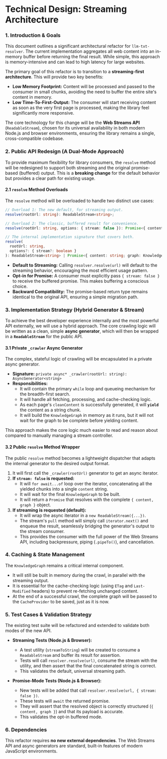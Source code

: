 # Technical Design: Streaming Architecture

### 1. Introduction & Goals

This document outlines a significant architectural refactor for `llm-txt-resolver`. The current implementation aggregates all web content into an in-memory buffer before returning the final result. While simple, this approach is memory-intensive and can lead to high latency for large websites.

The primary goal of this refactor is to transition to a **streaming-first architecture**. This will provide two key benefits:

*   **Low Memory Footprint:** Content will be processed and passed to the consumer in small chunks, avoiding the need to buffer the entire site's content in memory.
*   **Low Time-To-First-Output:** The consumer will start receiving content as soon as the very first page is processed, making the library feel significantly more responsive.

The core technology for this change will be the **Web Streams API** (`ReadableStream`), chosen for its universal availability in both modern Node.js and browser environments, ensuring the library remains a single, cross-compatible codebase.

### 2. Public API Redesign (A Dual-Mode Approach)

To provide maximum flexibility for library consumers, the `resolve` method will be redesigned to support both streaming and the original promise-based (buffered) output. This is a **breaking change** for the default behavior but provides a clear path for existing usage.

#### 2.1 `resolve` Method Overloads

The `resolve` method will be overloaded to handle two distinct use cases:

```typescript
// Overload 1: The new default, for streaming output.
resolve(rootUrl: string): ReadableStream<string>;

// Overload 2: The classic, buffered result for convenience.
resolve(rootUrl: string, options: { stream: false }): Promise<{ content: string; graph: KnowledgeGraph }>;

// The internal implementation signature that covers both.
resolve(
  rootUrl: string,
  options?: { stream?: boolean }
): ReadableStream<string> | Promise<{ content: string; graph: KnowledgeGraph }>;
```

*   **Default to Streaming:** Calling `resolver.resolve(url)` will default to the streaming behavior, encouraging the most efficient usage pattern.
*   **Opt-in for Promise:** A consumer must explicitly pass `{ stream: false }` to receive the buffered promise. This makes buffering a conscious choice.
*   **Backward Compatibility:** The promise-based return type remains identical to the original API, ensuring a simple migration path.

### 3. Implementation Strategy (Hybrid Generator & Stream)

To achieve the best developer experience internally and the most powerful API externally, we will use a hybrid approach. The core crawling logic will be written as a clean, simple **async generator**, which will then be wrapped in a **`ReadableStream`** for the public API.

#### 3.1 Private `_crawler` Async Generator

The complex, stateful logic of crawling will be encapsulated in a private async generator.

*   **Signature:** `private async* _crawler(rootUrl: string): AsyncGenerator<string>`
*   **Responsibilities:**
    *   It will contain the primary `while` loop and queueing mechanism for the breadth-first search.
    *   It will handle all fetching, processing, and cache-checking logic.
    *   As each page's `cleanContent` is successfully generated, it will **`yield`** the content as a string chunk.
    *   It will build the `KnowledgeGraph` in memory as it runs, but it will not wait for the graph to be complete before yielding content.

This approach makes the core logic much easier to read and reason about compared to manually managing a stream controller.

#### 3.2 Public `resolve` Method Wrapper

The public `resolve` method becomes a lightweight dispatcher that adapts the internal generator to the desired output format.

1.  It will first call the `_crawler(rootUrl)` generator to get an async iterator.
2.  **If `stream: false` is requested:**
    *   It will `for await...of` loop over the iterator, concatenating all the yielded chunks into a single `content` string.
    *   It will wait for the final `KnowledgeGraph` to be built.
    *   It will return a `Promise` that resolves with the complete `{ content, graph }` object.
3.  **If streaming is requested (default):**
    *   It will wrap the async iterator in a `new ReadableStream({...})`.
    *   The stream's `pull` method will simply call `iterator.next()` and enqueue the result, seamlessly bridging the generator's output to the stream consumer.
    *   This provides the consumer with the full power of the Web Streams API, including backpressure, piping (`.pipeTo()`), and cancellation.

### 4. Caching & State Management

The `KnowledgeGraph` remains a critical internal component.

*   It will still be built in memory during the crawl, in parallel with the streaming output.
*   It is essential for the cache-checking logic (using `ETag` and `Last-Modified` headers) to prevent re-fetching unchanged content.
*   At the end of a successful crawl, the complete graph will be passed to the `CacheProvider` to be saved, just as it is now.

### 5. Test Cases & Validation Strategy

The existing test suite will be refactored and extended to validate both modes of the new API.

*   **Streaming Tests (Node.js & Browser):**
    *   A test utility (`streamToString`) will be created to consume a `ReadableStream` and buffer its result for assertion.
    *   Tests will call `resolver.resolve(url)`, consume the stream with the utility, and then assert that the final concatenated string is correct.
    *   This validates the default, universal streaming path.

*   **Promise-Mode Tests (Node.js & Browser):**
    *   New tests will be added that call `resolver.resolve(url, { stream: false })`.
    *   These tests will `await` the returned promise.
    *   They will assert that the resolved object is correctly structured (`{ content, graph }`) and that its payload is accurate.
    *   This validates the opt-in buffered mode.

### 6. Dependencies

This refactor requires **no new external dependencies**. The Web Streams API and async generators are standard, built-in features of modern JavaScript environments.
